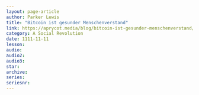 ```yaml
---
layout: page-article
author: Parker Lewis
title: "Bitcoin ist gesunder Menschenverstand"
link: https://aprycot.media/blog/bitcoin-ist-gesunder-menschenverstand/
category: A Social Revolution
date: 1111-11-11
lesson: 
audio: 
audio2: 
audio3: 
star: 
archive: 
series: 
seriesnr: 
---
```

